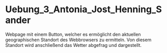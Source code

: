 # Uebung_3_Antonia_Jost_Henning_Sander

Webpage mit einem Button, welcher es ermöglicht den aktuellen geographischen Standort des Webbrowsers zu ermitteln. Von diesem Standort wird anschließend das Wetter abgefrag und dargestellt.
